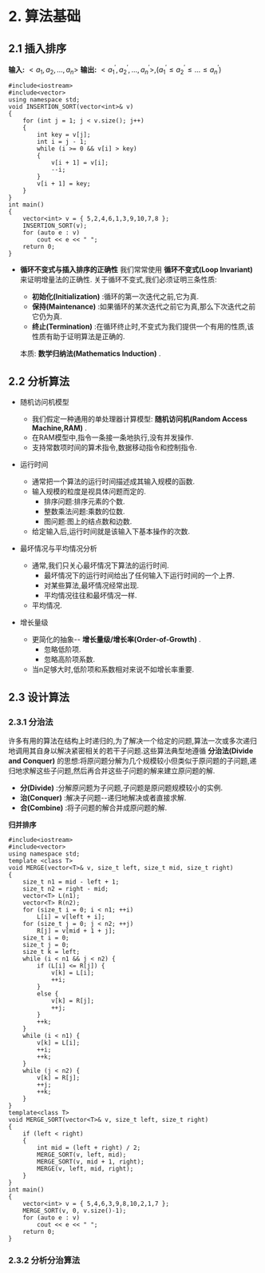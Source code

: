 # 2. 算法基础

## 2.1 插入排序

**输入:** $<a_1,a_2,...,a_n>$
**输出:** $<a_1^{'},a_2^{'},...,a_n^{'}>,(a_1^{'} \leqslant a_2^{'} \leqslant ... \leqslant a_n^{'})$

```C++{.line-numbers}
#include<iostream>
#include<vector>
using namespace std;
void INSERTION_SORT(vector<int>& v)
{
	for (int j = 1; j < v.size(); j++)
	{
		int key = v[j];
		int i = j - 1;
		while (i >= 0 && v[i] > key)
		{
			v[i + 1] = v[i];
			--i;
		}
		v[i + 1] = key;
	}
}
int main()
{
	vector<int> v = { 5,2,4,6,1,3,9,10,7,8 };
	INSERTION_SORT(v);
	for (auto e : v)
		cout << e << " ";
	return 0;
}
```

* **循环不变式与插入排序的正确性**
  我们常常使用 **循环不变式(Loop Invariant)** 来证明增量法的正确性.
  关于循环不变式,我们必须证明三条性质:
  * **初始化(Initialization)** :循环的第一次迭代之前,它为真.
  * **保持(Maintenance)** :如果循环的某次迭代之前它为真,那么下次迭代之前它仍为真.
  * **终止(Termination)** :在循环终止时,不变式为我们提供一个有用的性质,该性质有助于证明算法是正确的.
  
  本质: **数学归纳法(Mathematics Induction)** .

## 2.2 分析算法

* 随机访问机模型
  * 我们假定一种通用的单处理器计算模型: **随机访问机(Random Access Machine,RAM)** .
  * 在RAM模型中,指令一条接一条地执行,没有并发操作.
  * 支持常数项时间的算术指令,数据移动指令和控制指令.

* 运行时间
  * 通常把一个算法的运行时间描述成其输入规模的函数.
  * 输入规模的粒度是视具体问题而定的.
    * 排序问题:排序元素的个数.
    * 整数乘法问题:乘数的位数.
    * 图问题:图上的结点数和边数.
  * 给定输入后,运行时间就是该输入下基本操作的次数.

* 最坏情况与平均情况分析
  * 通常,我们只关心最坏情况下算法的运行时间.
    * 最坏情况下的运行时间给出了任何输入下运行时间的一个上界.
    * 对某些算法,最坏情况经常出现.
    * 平均情况往往和最坏情况一样.
  * 平均情况.

* 增长量级
  * 更简化的抽象-- **增长量级/增长率(Order-of-Growth)** .
    * 忽略低阶项.
    * 忽略高阶项系数.
  * 当n足够大时,低阶项和系数相对来说不如增长率重要.

## 2.3 设计算法

### 2.3.1 分治法

许多有用的算法在结构上时递归的,为了解决一个给定的问题,算法一次或多次递归地调用其自身以解决紧密相关的若干子问题.这些算法典型地遵循 **分治法(Divide and Conquer)** 的思想:将原问题分解为几个规模较小但类似于原问题的子问题,递归地求解这些子问题,然后再合并这些子问题的解来建立原问题的解.

* **分(Divide)** :分解原问题为子问题,子问题是原问题规模较小的实例.
* **治(Conquer)** :解决子问题--递归地解决或者直接求解.
* **合(Combine)** :将子问题的解合并成原问题的解.

**归并排序**

```C++{.line-numbers}
#include<iostream>
#include<vector>
using namespace std;
template <class T>
void MERGE(vector<T>& v, size_t left, size_t mid, size_t right)
{
    size_t n1 = mid - left + 1;
    size_t n2 = right - mid;
    vector<T> L(n1);
    vector<T> R(n2);
    for (size_t i = 0; i < n1; ++i)
        L[i] = v[left + i];
    for (size_t j = 0; j < n2; ++j)
        R[j] = v[mid + 1 + j];
    size_t i = 0;
    size_t j = 0;
    size_t k = left;
    while (i < n1 && j < n2) {
        if (L[i] <= R[j]) {
            v[k] = L[i];
            ++i;
        }
        else {
            v[k] = R[j];
            ++j;
        }
        ++k;
    }
    while (i < n1) {
        v[k] = L[i];
        ++i;
        ++k;
    }
    while (j < n2) {
        v[k] = R[j];
        ++j;
        ++k;
    }
}
template<class T>
void MERGE_SORT(vector<T>& v, size_t left, size_t right)
{
	if (left < right)
	{
		int mid = (left + right) / 2;
		MERGE_SORT(v, left, mid);
		MERGE_SORT(v, mid + 1, right);
		MERGE(v, left, mid, right);
	}
}
int main()
{
	vector<int> v = { 5,4,6,3,9,8,10,2,1,7 };
	MERGE_SORT(v, 0, v.size()-1);
	for (auto e : v)
		cout << e << " ";
	return 0;
}
```

### 2.3.2 分析分治算法